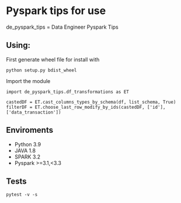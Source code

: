 # Pyspark tips for use
de_pyspark_tips = Data Engineer Pyspark Tips
## Using:

First generate wheel file for install with
```
python setup.py bdist_wheel
```

Import the module
```
import de_pyspark_tips.df_transformations as ET

castedDF = ET.cast_columns_types_by_schema(df, list_schema, True)
filterDF = ET.choose_last_row_modify_by_ids(castedDF, ['id'], ['data_transaction'])
```

## Enviroments

* Python 3.9
* JAVA 1.8
* SPARK 3.2
* Pyspark >=3.1,<3.3

## Tests

```
pytest -v -s
```